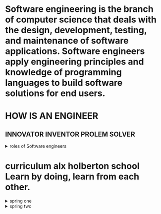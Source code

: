 # Software engineering is the branch of computer science that deals with the design, development, testing, and maintenance of software applications. Software engineers apply engineering principles and knowledge of programming languages to build software solutions for end users.
#                            HOW IS AN ENGINEER  
## INNOVATOR INVENTOR PROLEM SOLVER 
<details> 
  <summary> roles of Software engineers </summary>
  <ul> 
    <li> - Designing and maintaining software systems </li>
    <li> - Evaluating and testing new software programs </li>
    <li> - Optimizing software for speed and scalability </li>
    <li> - Writing and testing code </li>
    <li> - Consulting with clients, engineers, security specialists, and other stakeholders  </li>
    <li> - Presenting new features to stakeholders and internal customers  </li>
  </ul>    
</details>

# curriculum alx holberton school Learn by doing, learn from each other.

<details> 
<summary> spring one </summary> 
Git & command line editors
- Introduction to Bash
- C - first statements
- C - pointers
- C - recursion
- C - static library
- C - memory allocation
- C - preprocessor
- C - variadic functions
- C - bit manipulation
- C - file I/O
- Singly linked lists
- Create your own printf
- Create your own Shell
</details>

<details> 
<summary> spring two </summary> 
- Python - first statements
- Python - import & modules
- Python - data structures
- Python - exceptions
- Python - classes
- Python - inheritance
- Python - file I/O
- Python - JSON serialization / deserialization
- HTML/CSS introduction
- SQL - basic queries
- SQL - join queries
- C - dynamic libraries
- C - makefiles
- Doubly linked lists
- Stack and Queues
- Hash tables
- Sorting algorithms
- Binary trees
- Bash - scripting
- Unix processes and signals
- Regex
- Network introduction
</detalis>

<detailis> 
<summary> Spring Three </summary> 
- Python - Object-relational mapping
- Python - Web framework
- Python - RESTful API
- Python - web scraping
- Javascript - first statements
- Javascript - objects
- Javascript - scopes and closures
- Javascript - web scraping
- Search algorithms
- SSH
- SSL certificate
- Web server
- Load balancer
- Firewall
- MySQL primary-replica
- Server monitoring
- Code deployment
- Postmortem
- Webstack debugging
- Portfolio project
</detailis>

# specialization 

<details> 
<summary> FrontEnd </summary> 
- ES6 introduction / promise
- ES6 classes / data manipulation
- TypeScript
- HTML / CSS advanced
- Developer tools
- Responsive design
- Webpack
- React introduction / props
- React component
- React inline-styling
- React state / immutable
- React Redux - action creator/normalizr
- React Redux -reducer/selector
- React Redux -connector/provider
</detailis>

<detailis> 
<summary> BackEnd </summary>  
- ES6 introduction / promise
- ES6 classes / data manipulation
- TypeScript
- Python
- async
- MySQL advanced
- NoSQL introduction
- Redis introduction
- API Pagination
- Caching algorithms
- Unit & integration tests
- i18n
- Personal data
- User authentications
- Node JS introduction
- Queuing system
- GraphQL API
- Async file API
</detailis>

## Resoures by:
[Firdaus H. Salim *Software engineer at ALX. Reader. Writer.*](https://github.com/betascribbles)<br/>
 - [How I Tackle My Software Engineering Projects at ALX](https://medium.com/alx-africa/how-i-tackle-my-software-engineering-projects-at-alx-610f3f5a6448)
 - [Project-based learning tasks alx-Holberton School](https://github.com/betascribbles/alx-low_level_programming)

## Thanks to all the contributors ❤️
<a href = "https://github.com/AdamsGeeky/Alx_holberlton_S_Eng_journey/graphs/contributors">
  <img src = "https://contrib.rocks/image?repo=AdamsGeeky/Alx_holberlton_S_Eng_journey"/>
</a
